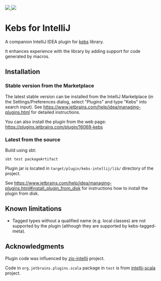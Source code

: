 <a href="https://github.com/theiterators/kebs-intellij/actions">
  <img src="https://github.com/theiterators/kebs-intellij/workflows/Continuous%20Integration/badge.svg"/>
</a>
<a href="https://plugins.jetbrains.com/plugin/16069-kebs">
  <img src="https://img.shields.io/jetbrains/plugin/v/pl.iterators.kebs-intellij"/>
</a>

# Kebs for IntelliJ

A companion IntelliJ IDEA plugin for [kebs](https://github.com/theiterators/kebs) library.

It enhances experience with the library by adding support for code generated by macros.

## Installation

### Stable version from the Marketplace

The latest stable version can be installed from the IntelliJ Marketplace (in the Settings/Preferences dialog, select "Plugins" and type "Kebs" into search input). See https://www.jetbrains.com/help/idea/managing-plugins.html for detailed instructions.

You can also install the plugin from the web page: https://plugins.jetbrains.com/plugin/16069-kebs

### Latest from the source

Build using sbt:
```
sbt test packageArtifact
```
Plugin jar is located in `target/plugin/kebs-intellij/lib/` directory of the project.

See https://www.jetbrains.com/help/idea/managing-plugins.html#install_plugin_from_disk for instructions how to install the plugin from disk.

## Known limitations

* Tagged types without a qualified name (e.g. local classes) are not supported by the plugin (although they are supported by kebs-tagged-meta).

## Acknowledgments

Plugin code was influenced by [zio-intellij](https://github.com/zio/zio-intellij) project.

Code in `org.jetbrains.plugins.scala` package in `test` is from [intellij-scala](https://github.com/JetBrains/intellij-scala) project.
